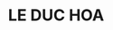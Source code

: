 ---
# Display name
title: LE DUC HOA

# Username (this should match the folder name)
authors:
  - le-duc-hoa

# Is this the primary user of the site?
superuser: false

# Role/position
role: 学士（B3）

# D: 10, 9, 8, 7
# M: 6, 5, 4
# B: 3, 2, 1
weight: 1

# Organizations/Affiliations
organizations:
  - name: 静岡大学
    url: ''

# Short bio
bio: ''

interests: []

# education:
#   courses: []

# Social/Academic Networking
social: []

# Email for Gravatar
email: ''

# Highlight?
highlight_name: false

# User groups
user_groups:
  - 学部生
  - メンバー
  - 学生
---
